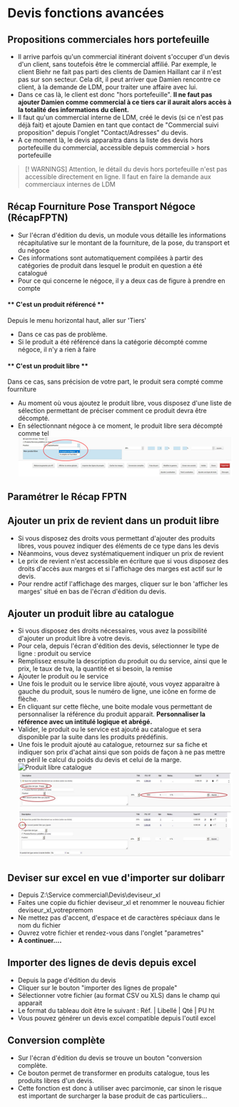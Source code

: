  # Devis fonctions avancées

## Propositions commerciales hors portefeuille
* Il arrive parfois qu'un commercial itinérant doivent s'occuper d'un devis d'un client, sans toutefois être le commercial affilié. Par exemple, le client Biehr ne fait pas parti des clients de Damien Haillant car il n'est pas sur son secteur. Cela dit, il peut arriver que Damien rencontre ce client, à la demande de LDM, pour traiter une affaire avec lui.
* Dans ce cas là, le client est donc "hors portefeuille". **Il ne faut pas ajouter Damien comme commercial à ce tiers car il aurait alors accès à la totalité des informations du client.**
* Il faut qu'un commercial interne de LDM, créé le devis (si ce n'est pas déjà fait) et ajoute Damien en tant que contact de "Commercial suivi proposition"  depuis l'onglet "Contact/Adresses" du devis.
* A ce moment là, le devis apparaitra dans la liste des devis hors portefeuille du commercial, accessible depuis commercial > hors portefeuille

> [! WARNINGS]
> Attention, le détail du devis hors portefeuille n'est pas accessible directement en ligne. Il faut en faire la demande aux commerciaux internes de LDM

## Récap Fourniture Pose Transport Négoce (RécapFPTN)
* Sur l'écran d'édition du devis, un module vous détaille les informations récapitulative sur le montant de la fourniture, de la pose, du transport et du négoce
* Ces informations sont automatiquement compilées à partir des catégories de produit dans lesquel le produit en question a été catalogué
* Pour ce qui concerne le négoce, il y a deux cas de figure à prendre en compte

<!-- tabs:start -->

#### ** C'est un produit référencé **

Depuis le menu horizontal haut, aller sur 'Tiers'
* Dans ce cas pas de problème.
* Si le produit a été référencé dans la catégorie décompté comme négoce, il n'y a rien à faire

#### ** C'est un produit libre **

Dans ce cas, sans précision de votre part, le produit sera compté comme fourniture
* Au moment où vous ajoutez le produit libre, vous disposez d'une liste de sélection permettant de préciser comment ce produit devra être décompté.
* En sélectionnant négoce à ce moment, le produit libre sera décompté comme tel
![compter en négoce](_media/produit_libre_negoce.jpg)

<!-- tabs:end -->


## Paramétrer le Récap FPTN

## Ajouter un prix de revient dans un produit libre
* Si vous disposez des droits vous permettant d'ajouter des produits libres, vous pouvez indiquer des éléments de ce type dans les devis
* Néanmoins, vous devez systématiquement indiquer un prix de revient
* Le prix de revient n'est accessible en écriture que si vous disposez des droits d'accès aux marges et si l'affichage des marges est actif sur le devis.
* Pour rendre actif l'affichage des marges, cliquer sur le bon 'afficher les marges' situé en bas de l'écran d'édition du devis.

## Ajouter un produit libre au catalogue
* Si vous disposez des droits nécessaires, vous avez la possibilité d'ajouter un produit libre à votre devis.
* Pour cela, depuis l'écran d'édition des devis, sélectionner le type de ligne : produit ou service
* Remplissez ensuite la description du produit ou du service, ainsi que le prix, le taux de tva, la quantité et si besoin, la remise
* Ajouter le produit ou le service
* Une fois le produit ou le service libre ajouté, vous voyez apparaitre à gauche du produit, sous le numéro de ligne, une icône en forme de flèche.
* En cliquant sur cette flèche, une boite modale vous permettant de personnaliser la référence du produit apparait. **Personnaliser la référence avec un intitulé logique et abrégé.**
* Valider, le produit ou le service est ajouté au catalogue et sera disponible par la suite dans les produits prédéfinis.
* Une fois le produit ajouté au catalogue, retournez sur sa fiche et indiquer son prix d'achat ainsi que son poids de façon à ne pas mettre en péril le calcul du poids du devis et celui de la marge.
![Produit libre catalogue](_media/produit_libre_catalogue.jpg)
![Produit libre catalogue1](_media/produit_libre_catalogue1.jpg)
![Produit libre catalogue2](_media/produit_libre_catalogue2.jpg)

## Deviser sur excel en vue d'importer sur dolibarr
* Depuis Z:\Service commercial\Devis\deviseur_xl
* Faites une copie du fichier deviseur_xl et renommer le nouveau fichier deviseur_xl_votrepremom
* Ne mettez pas d'accent, d'espace et de caractères spéciaux dans le nom du fichier
* Ouvrez votre fichier et rendez-vous dans l'onglet "parametres"
* **A continuer….**

## Importer des lignes de devis depuis excel
* Depuis la page d'édition du devis
* Cliquer sur le bouton "importer des lignes de propale"
* Sélectionner votre fichier (au format CSV ou XLS) dans le champ qui apparait
* Le format du tableau doit être le suivant : Réf. | Libellé | Qté | PU ht
* Vous pouvez générer un devis excel compatible depuis l'outil excel

## Conversion complète
* Sur l'écran d'édition du devis se trouve un bouton "conversion complète.
* Ce bouton permet de transformer en produits catalogue, tous les produits libres d'un devis.
* Cette fonction est donc à utiliser avec parcimonie, car sinon le risque est important de surcharger la base produit de cas particuliers…
